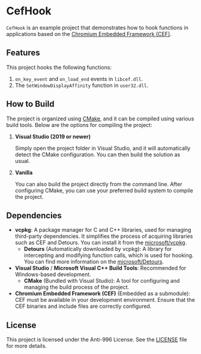 # CefHook

`CefHook` is an example project that demonstrates how to hook functions in applications based on the [Chromium Embedded Framework (CEF)](https://bitbucket.org/chromiumembedded/cef/).

## Features

This project hooks the following functions:

1. `on_key_event` and `on_load_end` events in `libcef.dll`.
2. The `SetWindowDisplayAffinity` function in `user32.dll`.

## How to Build

The project is organized using [CMake](https://cmake.org/), and it can be compiled using various build tools. Below are the options for compiling the project:

1. **Visual Studio (2019 or newer)**

    Simply open the project folder in Visual Studio, and it will automatically detect the CMake configuration. You can then build the solution as usual.

2. **Vanilla**

    You can also build the project directly from the command line. After configuring CMake, you can use your preferred build system to compile the project.

## Dependencies

- **vcpkg**: A package manager for C and C++ libraries, used for managing third-party dependencies. It simplifies the process of acquiring libraries such as CEF and Detours. You can install it from the [microsoft/vcpkg](https://github.com/microsoft/vcpkg).
  - **Detours** (Automatically downloaded by vcpkg): A library for intercepting and modifying function calls, which is used for hooking. You can find more information on the [microsoft/Detours](https://github.com/microsoft/Detours).
- **Visual Studio** / **Microsoft Visual C++ Build Tools**: Recommended for Windows-based development.
  - **CMake** (Bundled with Visual Studio): A tool for configuring and managing the build process of the project.
- **Chromium Embedded Framework (CEF)** (Embedded as a submodule): CEF must be available in your development environment. Ensure that the CEF binaries and include files are correctly configured.

## License

This project is licensed under the Anti-996 License. See the [LICENSE](LICENSE) file for more details.